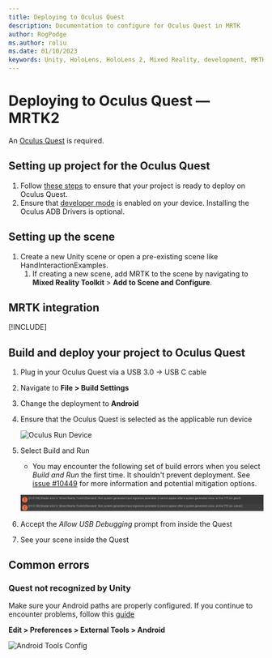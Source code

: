 ```yaml
---
title: Deploying to Oculus Quest
description: Documentation to configure for Oculus Quest in MRTK
author: RogPodge
ms.author: roliu
ms.date: 01/10/2023
keywords: Unity, HoloLens, HoloLens 2, Mixed Reality, development, MRTK, Oculus Quest
---
```


# Deploying to Oculus Quest &#8212; MRTK2

An [Oculus Quest](https://www.oculus.com/quest/) is required.

## Setting up project for the Oculus Quest

1. Follow [these steps](https://developer.oculus.com/documentation/unity/book-unity-gsg/) to ensure that your project is ready to deploy on Oculus Quest.
1. Ensure that [developer mode](https://developer.oculus.com/documentation/native/android/mobile-device-setup/) is enabled on your device. Installing the Oculus ADB Drivers is optional.

## Setting up the scene

1. Create a new Unity scene or open a pre-existing scene like HandInteractionExamples.
    1. If creating a new scene, add MRTK to the scene by navigating to **Mixed Reality Toolkit** > **Add to Scene and Configure**.

## MRTK integration

[!INCLUDE[](includes/quest-deployment.md)]

## Build and deploy your project to Oculus Quest

1. Plug in your Oculus Quest via a USB 3.0 -> USB C cable
1. Navigate to **File > Build Settings**
1. Change the deployment to **Android**
1. Ensure that the Oculus Quest is selected as the applicable run device

    ![Oculus Run Device](../images/cross-platform/oculus-quest/OculusRunDevice.png)

1. Select Build and Run
    - You may encounter the following set of build errors when you select *Build and Run* the first time. It shouldn't prevent deployment. See [issue #10449](https://github.com/microsoft/MixedRealityToolkit-Unity/issues/10449#issuecomment-1370174718) for more information and potential mitigation options.

    ![Oculus Expected Build Errors](../images/cross-platform/oculus-quest/OculusExpectedBuildErrors.png)

1. Accept the *Allow USB Debugging* prompt from inside the Quest
1. See your scene inside the Quest

## Common errors

### Quest not recognized by Unity

Make sure your Android paths are properly configured. If you continue to encounter problems, follow this [guide](https://developer.oculus.com/documentation/unity/book-unity-gsg/#install-android-tools)

**Edit > Preferences > External Tools > Android**

![Android Tools Config](../images/cross-platform/oculus-quest/AndroidToolsConfig.png)
